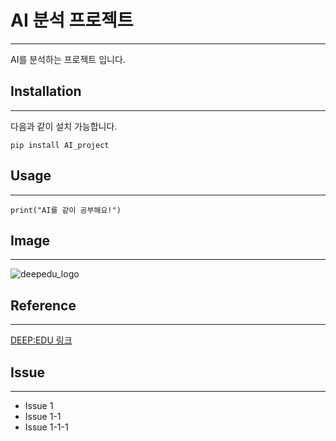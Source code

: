 # AI 분석 프로젝트
-----------
AI를 분석하는 프로젝트 입니다.

## Installation
-----------
다음과 같이 설치 가능합니다.
```
pip install AI_project
```
## Usage
------
```
print("AI를 같이 공부해요!")
```
## Image
-----
![deepedu_logo](https://user-images.githubusercontent.com/103096786/164391312-cfbc8178-8152-4179-aa89-af9ae6adadf6.png)
## Reference
------
[DEEP:EDU 링크](https://www.deepedu.ai/)
## Issue
------
- Issue 1
- Issue 1-1
- Issue 1-1-1
